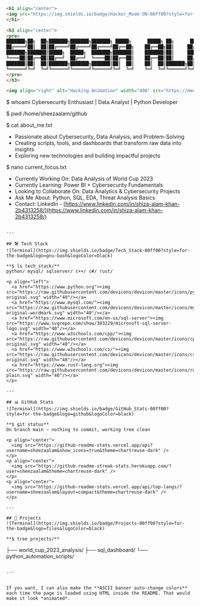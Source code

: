 
```markdown
<h1 align="center">
<img src="https://img.shields.io/badge/Hacker_Mode-ON-00ff00?style=for-the-badge&logo=linux&logoColor=black" />
</h1>

<h3 align="center">
<pre>
███████╗██╗  ██╗███████╗███████╗███████╗ █████╗      █████╗ ██╗      █████╗ ███╗   ███╗
██╔════╝██║  ██║██╔════╝██╔════╝██╔════╝██╔══██╗    ██╔══██╗██║     ██╔══██╗████╗ ████║
███████╗███████║█████╗  █████╗  ███████╗███████║    ███████║██║     ███████║██╔████╔██║
╚════██║██╔══██║██╔══╝  ██╔══╝  ╚════██║██╔══██║    ██╔══██║██║     ██╔══██║██║╚██╔╝██║
███████║██║  ██║███████╗███████╗███████║██║  ██║    ██║  ██║███████╗██║  ██║██║ ╚═╝ ██║
╚══════╝╚═╝  ╚═╝╚══════╝╚══════╝╚══════╝╚═╝  ╚═╝    ╚═╝  ╚═╝╚══════╝╚═╝  ╚═╝╚═╝     ╚═╝
</pre>
</h3>

<img align="right" alt="Hacking Animation" width="400" src="https://media.tenor.com/rePDfDWO3XoAAAAd/hacking.gif">

```

\$ whoami
Cybersecurity Enthusiast | Data Analyst | Python Developer

\$ pwd
/home/sheezaalam/github

\$ cat about\_me.txt

* Passionate about Cybersecurity, Data Analysis, and Problem-Solving
* Creating scripts, tools, and dashboards that transform raw data into insights
* Exploring new technologies and building impactful projects

\$ nano current\_focus.txt

* Currently Working On: Data Analysis of World Cup 2023
* Currently Learning: Power BI + Cybersecurity Fundamentals
* Looking to Collaborate On: Data Analytics & Cybersecurity Projects
* Ask Me About: Python, SQL, EDA, Threat Analysis Basics
* Contact: LinkedIn - [https://www.linkedin.com/in/shiza-alam-khan-2b4313258/](https://www.linkedin.com/in/shiza-alam-khan-2b4313258/)

```

---

## 🛠️ Tech Stack  
![Terminal](https://img.shields.io/badge/Tech_Stack-00ff00?style=for-the-badge&logo=gnu-bash&logoColor=black)  

**$ ls tech_stack/**  
python/ mysql/ sqlserver/ c++/ c#/ rust/  

<p align="left">  
  <a href="https://www.python.org"><img src="https://raw.githubusercontent.com/devicons/devicon/master/icons/python/python-original.svg" width="40"/></a>
  <a href="https://www.mysql.com/"><img src="https://raw.githubusercontent.com/devicons/devicon/master/icons/mysql/mysql-original-wordmark.svg" width="40"/></a>
  <a href="https://www.microsoft.com/en-us/sql-server"><img src="https://www.svgrepo.com/show/303229/microsoft-sql-server-logo.svg" width="40"/></a>
  <a href="https://www.w3schools.com/cpp/"><img src="https://raw.githubusercontent.com/devicons/devicon/master/icons/cplusplus/cplusplus-original.svg" width="40"/></a>
  <a href="https://www.w3schools.com/cs/"><img src="https://raw.githubusercontent.com/devicons/devicon/master/icons/csharp/csharp-original.svg" width="40"/></a>
  <a href="https://www.rust-lang.org"><img src="https://raw.githubusercontent.com/devicons/devicon/master/icons/rust/rust-plain.svg" width="40"/></a>
</p>

---

## 📊 GitHub Stats  
![Terminal](https://img.shields.io/badge/GitHub_Stats-00ff00?style=for-the-badge&logo=github&logoColor=black)  

**$ git status**  
On branch main — nothing to commit, working tree clean  

<p align="center">
  <img src="https://github-readme-stats.vercel.app/api?username=sheezaalam&show_icons=true&theme=chartreuse-dark" />
</p>
<p align="center">
  <img src="https://github-readme-streak-stats.herokuapp.com/?user=sheezaalam&theme=chartreuse-dark" />
</p>
<p align="center">
  <img src="https://github-readme-stats.vercel.app/api/top-langs/?username=sheezaalam&layout=compact&theme=chartreuse-dark" />
</p>

---

## 📂 Projects  
![Terminal](https://img.shields.io/badge/Projects-00ff00?style=for-the-badge&logo=files&logoColor=black)  

**$ tree projects/**  
```

├── world\_cup\_2023\_analysis/
├── sql\_dashboard/
└── python\_automation\_scripts/

```

---


If you want, I can also make the **ASCII banner auto-change colors** each time the page is loaded using HTML inside the README. That would make it look *animated*.
